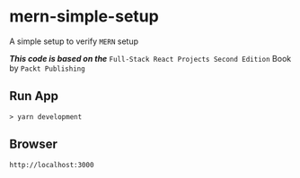 # mern-simple-setup
A simple setup to verify ```MERN``` setup

***This code is based on the*** ```Full-Stack React Projects Second Edition``` Book by ```Packt Publishing```

## Run App
```console
> yarn development
```

## Browser
```http://localhost:3000```
